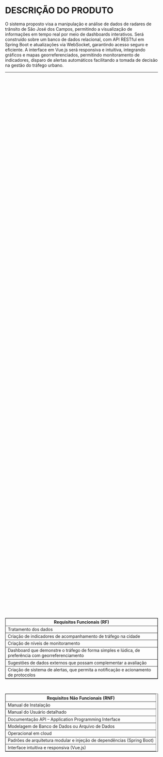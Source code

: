 # **DESCRIÇÃO DO PRODUTO**

O sistema proposto visa a manipulação e análise de dados de radares de trânsito de São José dos Campos, permitindo a visualização de informações em tempo real por meio de dashboards interativos. Será construído sobre um banco de dados relacional, com API RESTful em Spring Boot e atualizações via WebSocket, garantindo acesso seguro e eficiente. A interface em Vue.js será responsiva e intuitiva, integrando gráficos e mapas georreferenciados, permitindo monitoramento de indicadores, disparo de alertas automáticos facilitando a tomada de decisão na gestão do tráfego urbano.

---
<div align="center">

<div style="display: flex; justify-content: center; align-items: center; flex-direction: column; min-height: 100vh; gap: 20px;">

  <!-- Requisitos Funcionais -->
  <table border="1" cellpadding="8" style="border-collapse: collapse;">
<tr>
  <th><strong>Requisitos Funcionais (RF)</strong></th>
  </tr>
  <tr><td>Tratamento dos dados</td></tr>
  <tr><td>Criação de indicadores de acompanhamento de tráfego na cidade</td></tr>
  <tr><td>Criação de níveis de monitoramento</td></tr>
  <tr><td>Dashboard que demonstre o tráfego de forma simples e lúdica, de preferência com georreferenciamento</td></tr>
  <tr><td>Sugestões de dados externos que possam complementar a avaliação</td></tr>
  <tr><td>Criação de sistema de alertas, que permita a notificação e acionamento de protocolos</td></tr>
  </table>

  <!-- Requisitos Não Funcionais -->
  <table border="1" cellpadding="8" style="border-collapse: collapse;">
    <tr>
      <th><strong>Requisitos Não Funcionais (RNF)</strong></th>
    </tr>
    <tr><td>Manual de Instalação</td></tr>
    <tr><td>Manual do Usuário detalhado</td></tr>
    <tr><td>Documentação API – Application Programming Interface</td></tr>
    <tr><td>Modelagem de Banco de Dados ou Arquivo de Dados</td></tr>
    <tr><td>Operacional em cloud</td></tr>
    <tr><td>Padrões de arquitetura modular e injeção de dependências (Spring Boot)</td></tr>
    <tr><td>Interface intuitiva e responsiva (Vue.js)</td></tr>
  </table>

</div>
</div>

---

# TECNOLOGIAS UTILIZADAS

<p align="center">
  <img src="https://skillicons.dev/icons?i=java&color=green" width="50" />
  <img src="https://skillicons.dev/icons?i=angular&color=green" width="50" />
  <img src="https://skillicons.dev/icons?i=github&color=green" width="50" />
  <img src="https://skillicons.dev/icons?i=vscode&color=green" width="50" />
  <img src="https://skillicons.dev/icons?i=git&color=green" width="50" />
  <img src="https://skillicons.dev/icons?i=figma&color=green" width="50" />
  <img src="https://skillicons.dev/icons?i=mysql&color=green" width="50" />
  <img src="https://raw.githubusercontent.com/tandpfun/skill-icons/main/icons/Spring-Dark.svg" width="50" />
</p>


---
# O PRODUTO

<details>
<summary>Product Backlog</summary>

| ID   | Sprint | User Story | Critérios de Aceitação | Prioridade | Estimativa (pts) | Requisito do Cliente |
|------|--------|------------|----------------------|------------|-----------------|--------------------|
| US01 | Sprint 1 | Como cliente, quero cadastrar indicadores de tráfego para monitoramento automático. | Indicadores cadastrados corretamente com todos os campos obrigatórios preenchidos. | Alta | 5 | Criação de indicadores de acompanhamento de tráfego na cidade |
| US02 | Sprint 1 | Como sistema, quero processar e tratar os dados de tráfego para que fiquem prontos para análise. | Dados tratados e disponíveis para visualização no dashboard. | Alta | 8 | Tratamento dos dados |
| US03 | Sprint 1 | Como cliente, quero visualizar o nível geral de tráfego da cidade e por regiões. | Dashboard mostra claramente os níveis gerais e por região. | Alta | 8 | Criação de níveis de monitoramento |
| US04 | Sprint 1 | Como cliente, quero visualizar um mapa da cidade com cores indicando níveis de tráfego por região. | Mapa colorido de acordo com os níveis, atualizado com os dados disponíveis. | Média | 5 | Dashboard com georreferenciamento |
| US05 | Sprint 1 | Como sistema, quero registrar logs de criação e atualização dos indicadores. | Logs armazenados com usuário, data e ação realizada. | Média | 3 | Registro de dados para auditoria |
| US06 | Sprint 2 | Como cliente, quero cadastrar dados de tráfego de ônibus. | Inserção de rotas e horários realizada; dados disponíveis para análise. | Alta | 5 | Criação de indicadores de tráfego |
| US07 | Sprint 2 | Como sistema, quero classificar o tráfego em níveis automáticos com base nos dados. | Sistema classifica corretamente o tráfego em Intenso, Moderado, Ok ou Suspeito. | Alta | 8 | Criação de níveis de monitoramento |
| US08 | Sprint 2 | Como cliente, quero visualizar gráficos de velocidade de tráfego de ônibus e carros. | Dashboard mostra gráficos claros e fáceis de interpretar. | Alta | 5 | Dashboard simples e lúdico |
| US09 | Sprint 2 | Como cliente, quero pesquisar por endereço ou ponto de ônibus no mapa. | Campo de busca retorna a localização correta e exibe dados relacionados. | Média | 5 | Dashboard com georreferenciamento |
| US10 | Sprint 2 | Como sistema, quero enviar alertas automáticos quando os indicadores ultrapassarem limites. | Alertas disparados automaticamente; mensagem vinculada ao protocolo de ação. | Alta | 10 | Sistema de alertas acionando protocolos |
| US11 | Sprint 3 | Como cliente, quero visualizar os alertas recebidos e status dos chamados. | Tela exibe lista de alertas com status aberto, respondido ou encerrado. | Alta | 5 | Sistema de alertas |
| US12 | Sprint 3 | Como cliente, quero responder aos alertas e que o sistema registre a resposta. | Resposta registrada corretamente; status do alerta atualizado; log gerado. | Alta | 10 | Sistema de alertas acionando protocolos |
| US13 | Sprint 3 | Como sistema, quero armazenar logs de envio, resposta e encerramento dos alertas. | Logs persistidos corretamente com todas as informações necessárias. | Alta | 5 | Registro de dados para auditoria |
| US14 | Sprint 3 | Como cliente, quero visualizar histórico de alertas e ações tomadas. | Dashboard mostra histórico completo com filtros por período. | Média | 8 | Sistema de alertas e monitoramento histórico |
| US15 | Sprint 3 | Como cliente, quero visualizar indicadores no mapa em tempo real, incluindo pings representando radares. | Mapa atualizado em tempo real com informações visuais de tráfego. | Alta | 8 | Dashboard com georreferenciamento |
| US16 | Sprint 3 | Como cliente, quero receber sugestões de dados externos que possam complementar a análise do tráfego. | Sugestões apresentadas de forma clara, permitindo avaliar possíveis integrações futuras. | Média | 5 | Sugestões de dados externos |


</details>

---

<details>
<summary>Backlog da Sprint 1</summary>

# Backlog da Sprint 1

| ID   | Sprint   | User Story | Critérios de Aceitação | Prioridade | Estimativa (pts) | Requisito do Cliente |
|------|----------|------------|----------------------|------------|-----------------|--------------------|
| US01 | Sprint 1 | Como cliente, quero cadastrar indicadores de tráfego para monitoramento automático. | Indicadores cadastrados corretamente com todos os campos obrigatórios preenchidos; possibilidade de cadastrar múltiplos indicadores. | Alta | 5 | Criação de indicadores de acompanhamento de tráfego na cidade |
| US02 | Sprint 1 | Como sistema, quero processar e tratar os dados de tráfego para que fiquem prontos para análise. | Dados tratados e disponíveis para visualização no dashboard; atualização automática sempre que novos indicadores forem cadastrados ou alterados. | Alta | 8 | Tratamento dos dados |
| US03 | Sprint 1 | Como cliente, quero visualizar o nível geral de tráfego da cidade e por regiões. | Dashboard mostra claramente os níveis gerais e por região; atualização automática sempre que houver alteração de indicadores. | Alta | 8 | Criação de níveis de monitoramento |
| US04 | Sprint 1 | Como cliente, quero visualizar um mapa da cidade com cores indicando níveis de tráfego por região. | Mapa colorido de acordo com os níveis de tráfego; todas as regiões cadastradas estão representadas; atualização automática a cada alteração de indicador. | Média | 5 | Dashboard com georreferenciamento |
| US05 | Sprint 1 | Como sistema, quero registrar logs de criação e atualização dos indicadores. | Logs armazenados corretamente com usuário, data e ação realizada; todos os indicadores cadastrados ou alterados devem gerar log. | Média | 3 | Registro de dados para auditoria |
|

</details>

---

# Requisitos de Permanência do Grupo

1. **Comprometimento com as Reuniões**  
   Faltas nas reuniões semanais só serão aceitas com justificativa válida. A participação regular é fundamental.

2. **Responsabilidades de Aprendizado e Desenvolvimento**  
   Todos devem cumprir tarefas e entregas conforme o planejado. O Scrum Master fornecerá material de apoio.

3. **Manutenção dos Cards no Jira**  
   Todos os membros devem manter os cards atualizados para refletir o progresso.

4. **Comunicação Efetiva**  
   Utilize canais como WhatsApp, Slack ou encontros presenciais para manter todos informados.

5. **Cumprimento de Prazos**  
   É essencial cumprir os prazos estabelecidos para garantir o fluxo do projeto.

---
